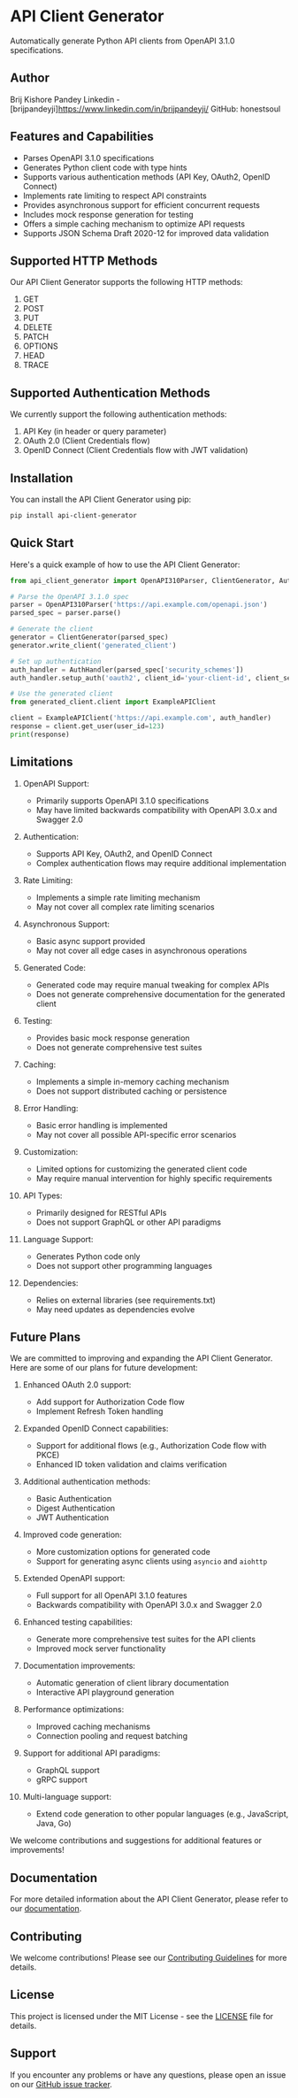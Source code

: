 # API Client Generator

Automatically generate Python API clients from OpenAPI 3.1.0 specifications.

## Author
Brij Kishore Pandey
Linkedin - [brijpandeyji]https://www.linkedin.com/in/brijpandeyji/
GitHub: honestsoul

## Features and Capabilities

- Parses OpenAPI 3.1.0 specifications
- Generates Python client code with type hints
- Supports various authentication methods (API Key, OAuth2, OpenID Connect)
- Implements rate limiting to respect API constraints
- Provides asynchronous support for efficient concurrent requests
- Includes mock response generation for testing
- Offers a simple caching mechanism to optimize API requests
- Supports JSON Schema Draft 2020-12 for improved data validation

## Supported HTTP Methods

Our API Client Generator supports the following HTTP methods:

1. GET
2. POST
3. PUT
4. DELETE
5. PATCH
6. OPTIONS
7. HEAD
8. TRACE

## Supported Authentication Methods

We currently support the following authentication methods:

1. API Key (in header or query parameter)
2. OAuth 2.0 (Client Credentials flow)
3. OpenID Connect (Client Credentials flow with JWT validation)

## Installation

You can install the API Client Generator using pip:

```bash
pip install api-client-generator
```

## Quick Start

Here's a quick example of how to use the API Client Generator:

```python
from api_client_generator import OpenAPI310Parser, ClientGenerator, AuthHandler

# Parse the OpenAPI 3.1.0 spec
parser = OpenAPI310Parser('https://api.example.com/openapi.json')
parsed_spec = parser.parse()

# Generate the client
generator = ClientGenerator(parsed_spec)
generator.write_client('generated_client')

# Set up authentication
auth_handler = AuthHandler(parsed_spec['security_schemes'])
auth_handler.setup_auth('oauth2', client_id='your-client-id', client_secret='your-client-secret')

# Use the generated client
from generated_client.client import ExampleAPIClient

client = ExampleAPIClient('https://api.example.com', auth_handler)
response = client.get_user(user_id=123)
print(response)
```

## Limitations

1. OpenAPI Support:
   - Primarily supports OpenAPI 3.1.0 specifications
   - May have limited backwards compatibility with OpenAPI 3.0.x and Swagger 2.0

2. Authentication:
   - Supports API Key, OAuth2, and OpenID Connect
   - Complex authentication flows may require additional implementation

3. Rate Limiting:
   - Implements a simple rate limiting mechanism
   - May not cover all complex rate limiting scenarios

4. Asynchronous Support:
   - Basic async support provided
   - May not cover all edge cases in asynchronous operations

5. Generated Code:
   - Generated code may require manual tweaking for complex APIs
   - Does not generate comprehensive documentation for the generated client

6. Testing:
   - Provides basic mock response generation
   - Does not generate comprehensive test suites

7. Caching:
   - Implements a simple in-memory caching mechanism
   - Does not support distributed caching or persistence

8. Error Handling:
   - Basic error handling is implemented
   - May not cover all possible API-specific error scenarios

9. Customization:
   - Limited options for customizing the generated client code
   - May require manual intervention for highly specific requirements

10. API Types:
    - Primarily designed for RESTful APIs
    - Does not support GraphQL or other API paradigms

11. Language Support:
    - Generates Python code only
    - Does not support other programming languages

12. Dependencies:
    - Relies on external libraries (see requirements.txt)
    - May need updates as dependencies evolve

## Future Plans

We are committed to improving and expanding the API Client Generator. Here are some of our plans for future development:

1. Enhanced OAuth 2.0 support:
   - Add support for Authorization Code flow
   - Implement Refresh Token handling

2. Expanded OpenID Connect capabilities:
   - Support for additional flows (e.g., Authorization Code flow with PKCE)
   - Enhanced ID token validation and claims verification

3. Additional authentication methods:
   - Basic Authentication
   - Digest Authentication
   - JWT Authentication

4. Improved code generation:
   - More customization options for generated code
   - Support for generating async clients using `asyncio` and `aiohttp`

5. Extended OpenAPI support:
   - Full support for all OpenAPI 3.1.0 features
   - Backwards compatibility with OpenAPI 3.0.x and Swagger 2.0

6. Enhanced testing capabilities:
   - Generate more comprehensive test suites for the API clients
   - Improved mock server functionality

7. Documentation improvements:
   - Automatic generation of client library documentation
   - Interactive API playground generation

8. Performance optimizations:
   - Improved caching mechanisms
   - Connection pooling and request batching

9. Support for additional API paradigms:
   - GraphQL support
   - gRPC support

10. Multi-language support:
    - Extend code generation to other popular languages (e.g., JavaScript, Java, Go)

We welcome contributions and suggestions for additional features or improvements!

## Documentation

For more detailed information about the API Client Generator, please refer to our [documentation](link-to-your-documentation).

## Contributing

We welcome contributions! Please see our [Contributing Guidelines](CONTRIBUTING.md) for more details.

## License

This project is licensed under the MIT License - see the [LICENSE](LICENSE) file for details.

## Support

If you encounter any problems or have any questions, please open an issue on our [GitHub issue tracker](https://github.com/yourusername/api-client-generator/issues).